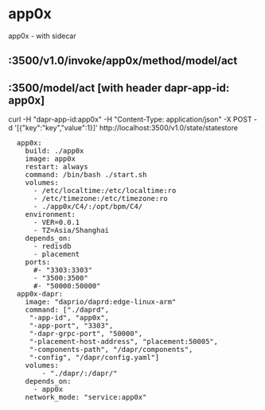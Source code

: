 # app0x
app0x - with sidecar


## :3500/v1.0/invoke/app0x/method/model/act
## :3500/model/act [with header dapr-app-id: app0x]

curl -H "dapr-app-id:app0x" -H "Content-Type: application/json" -X POST -d '[{"key":"key","value":1}]' http://localhost:3500/v1.0/state/statestore
<pre>
  app0x:
    build: ./app0x
    image: app0x
    restart: always
    command: /bin/bash ./start.sh
    volumes:
      - /etc/localtime:/etc/localtime:ro
      - /etc/timezone:/etc/timezone:ro
      - ./app0x/C4/:/opt/bpm/C4/
    environment:
      - VER=0.0.1
      - TZ=Asia/Shanghai
    depends_on:
      - redisdb
      - placement
    ports:
      #- "3303:3303"
      - "3500:3500"
      #- "50000:50000"
  app0x-dapr:
    image: "daprio/daprd:edge-linux-arm"
    command: ["./daprd",
     "-app-id", "app0x",
     "-app-port", "3303",
     "-dapr-grpc-port", "50000",
     "-placement-host-address", "placement:50005",
     "-components-path", "/dapr/components",
     "-config", "/dapr/config.yaml"]
    volumes:
        - "./dapr/:/dapr/"
    depends_on:
      - app0x
    network_mode: "service:app0x"

</pre>
